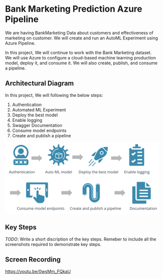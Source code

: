 # Bank Marketing Prediction Azure Pipeline 

We are having BankMarketing Data about customers and effectiveness of marketing on customer. We will create and run an AutoML Experiment using Azure Pipeline. 

In this project, We will continue to work with the Bank Marketing dataset. We will use Azure to configure a cloud-based machine learning production model, deploy it, and consume it. We will also create, publish, and consume a pipeline. 

## Architectural Diagram

In this project, We will following the below steps:

1. Authentication
2. Automated ML Experiment
3. Deploy the best model
4. Enable logging
5. Swagger Documentation
6. Consume model endpoints
7. Create and publish a pipeline

![architecture](/images/Architecture.png)

## Key Steps
*TODO*: Write a short discription of the key steps. Remeber to include all the screenshots required to demonstrate key steps. 

## Screen Recording
https://youtu.be/0wsMm_FQkaU

